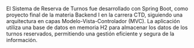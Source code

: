 El Sistema de Reserva de Turnos fue desarrollado con Spring Boot, como proyecto final de la materia Backend I en la carrera CTD, siguiendo una arquitectura en capas Modelo-Vista-Controlador (MVC). La aplicación utiliza una base de datos en memoria H2 para almacenar los datos de los turnos reservados, permitiendo una gestión eficiente y segura de la información.
